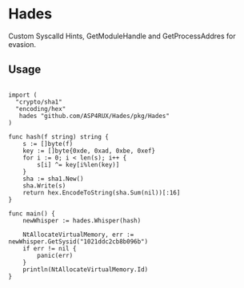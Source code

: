 # Hades
Custom Syscalld Hints, GetModuleHandle and GetProcessAddres for evasion.

## Usage 

```package main

import (
  "crypto/sha1"
  "encoding/hex"
   hades "github.com/ASP4RUX/Hades/pkg/Hades"
)

func hash(f string) string {
	s := []byte(f)
	key := []byte{0xde, 0xad, 0xbe, 0xef}
	for i := 0; i < len(s); i++ {
		s[i] ^= key[i%len(key)]
	}
	sha := sha1.New()
	sha.Write(s)
	return hex.EncodeToString(sha.Sum(nil))[:16]
}

func main() {
	newWhisper := hades.Whisper(hash)

	NtAllocateVirtualMemory, err := newWhisper.GetSysid("1021ddc2cb8b096b")
	if err != nil {
		panic(err)
	}
	println(NtAllocateVirtualMemory.Id)
}
